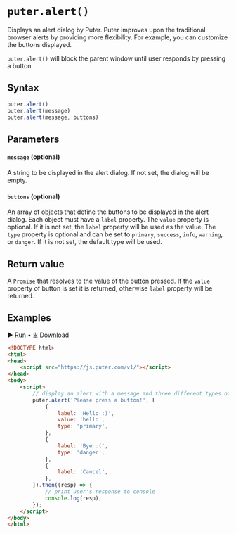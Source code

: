 # `puter.alert()`

Displays an alert dialog by Puter. Puter improves upon the traditional browser alerts by providing more flexibility. For example, you can customize the buttons displayed.

`puter.alert()` will block the parent window until user responds by pressing a button.

## Syntax
```js
puter.alert()
puter.alert(message)
puter.alert(message, buttons)
```

## Parameters

#### `message` (optional)
A string to be displayed in the alert dialog. If not set, the dialog will be empty. 

#### `buttons` (optional)
An array of objects that define the buttons to be displayed in the alert dialog. Each object must have a `label` property. The `value` property is optional. If it is not set, the `label` property will be used as the value. The `type` property is optional and can be set to `primary`, `success`, `info`, `warning`, or `danger`. If it is not set, the default type will be used.


## Return value 
A `Promise` that resolves to the value of the button pressed. If the `value` property of button is set it is returned, otherwise `label` property will be returned.

## Examples

<a href="https://puter.com/app/alert-example" target="_blank" class="example-code-link">▶︎ Run</a>
<span class="bull">&bull;</span>
<a href="https://puter.com/?name=alert&is_dir=1&download=https%3A%2F%2Fapi.puter.com%2Ffile%3Fuid%3D52a51837-4dd8-45da-9f65-481aa593a729%26expires%3D10001673401545%26signature%3D9301897f198ba028caf0b73ecb0fd67df678d55f5438a0292089ea9eb63ace8a" target="_blank" class="example-code-link">⤓ Download</a>
```html
<!DOCTYPE html>
<html>
<head>
    <script src="https://js.puter.com/v1/"></script>
</head>
<body>
    <script>
        // display an alert with a message and three different types of buttons
        puter.alert('Please press a button!', [
            {
                label: 'Hello :)',
                value: 'hello',
                type: 'primary',
            },
            {
                label: 'Bye :(',
                type: 'danger',
            },
            {
                label: 'Cancel',
            },
        ]).then((resp) => {
            // print user's response to console
            console.log(resp);
        });
    </script>
</body>
</html>
```